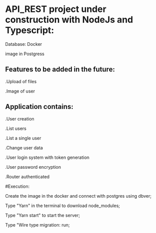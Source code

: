 # API_REST project under construction with NodeJs and Typescript:

Database: Docker

image in Postgress

## Features to be added in the future:

.Upload of files

.Image of user

## Application contains:

.User creation

.List users

.List a single user

.Change user data

.User login system with token generation

.User password encryption

.Router authenticated


#Execution:

Create the image in the docker and connect with postgres using dbver;

Type "Yarn" in the terminal to download node_modules;

Type "Yarn start" to start the server;

Type "Wire type migration: run;
